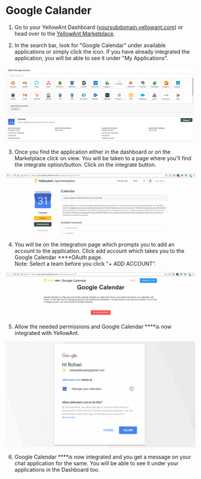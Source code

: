# Google Calander

1. Go to your YellowAnt Dashboard \([yoursubdomain.yellowant.com](https://github.com/yellowanthq/yellowant-help-center/tree/bdad19066023aa6a8b667a1d6f05b72945b49759/yoursubdomain.yellowant.com)\) or head over to the [YellowAnt Marketplace](https://www.yellowant.com/marketplace).

2. In the search bar, look for "Google Calendar" under available applications or simply click the icon. If you have already integrated the application, you will be able to see it under "My Applications".

![](../../.gitbook/assets/calendar.PNG)

3. Once you find the application either in the dashboard or on the Marketplace click on view. You will be taken to a page where you'll find the integrate option/button. Click on the integrate button.  


![](../../.gitbook/assets/image%20%28222%29.png)

4. You will be on the integration page which prompts you to add an account to the application. Click add account which takes you to the Google Calendar ****OAuth page.  
Note: Select a team before you click "+ ADD ACCOUNT".  


![](../../.gitbook/assets/image%20%28278%29.png)

5. Allow the needed permissions and Google Calendar ****is now integrated with YellowAnt.  


![](../../.gitbook/assets/image%20%2891%29.png)

6. Google Calendar ****is now integrated and you get a message on your chat application for the same. You will be able to see it under your applications in the Dashboard too.

